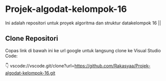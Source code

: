 # Projek-algodat-kelompok-16

Ini adalah repositori untuk proyek algoritma dan struktur datakelompok 16 || 

## Clone Repositori

Copas link di bawah ini ke url google untuk langsung clone ke Visual Studio Code:

👇   vscode://vscode.git/clone?url=https://github.com/Rakasyaa/Projek-algodat-kelompok-16.git


